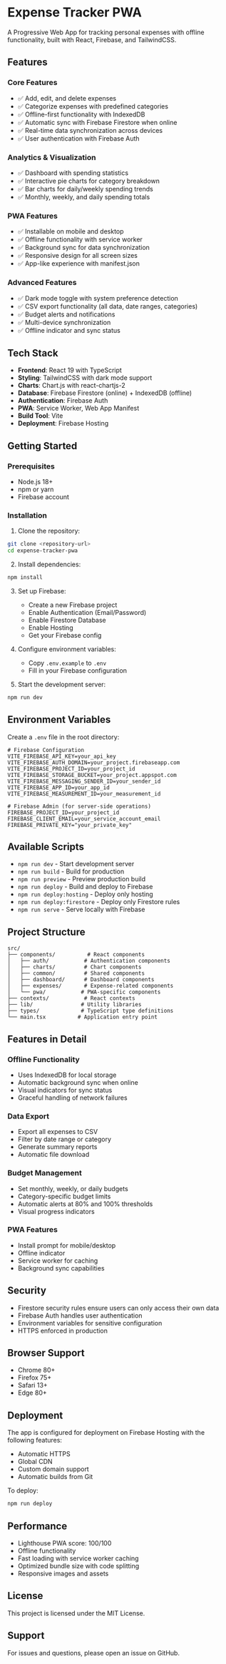 # Expense Tracker PWA

A Progressive Web App for tracking personal expenses with offline functionality, built with React, Firebase, and TailwindCSS.

## Features

### Core Features
- ✅ Add, edit, and delete expenses
- ✅ Categorize expenses with predefined categories
- ✅ Offline-first functionality with IndexedDB
- ✅ Automatic sync with Firebase Firestore when online
- ✅ Real-time data synchronization across devices
- ✅ User authentication with Firebase Auth

### Analytics & Visualization
- ✅ Dashboard with spending statistics
- ✅ Interactive pie charts for category breakdown
- ✅ Bar charts for daily/weekly spending trends
- ✅ Monthly, weekly, and daily spending totals

### PWA Features
- ✅ Installable on mobile and desktop
- ✅ Offline functionality with service worker
- ✅ Background sync for data synchronization
- ✅ Responsive design for all screen sizes
- ✅ App-like experience with manifest.json

### Advanced Features
- ✅ Dark mode toggle with system preference detection
- ✅ CSV export functionality (all data, date ranges, categories)
- ✅ Budget alerts and notifications
- ✅ Multi-device synchronization
- ✅ Offline indicator and sync status

## Tech Stack

- **Frontend**: React 19 with TypeScript
- **Styling**: TailwindCSS with dark mode support
- **Charts**: Chart.js with react-chartjs-2
- **Database**: Firebase Firestore (online) + IndexedDB (offline)
- **Authentication**: Firebase Auth
- **PWA**: Service Worker, Web App Manifest
- **Build Tool**: Vite
- **Deployment**: Firebase Hosting

## Getting Started

### Prerequisites
- Node.js 18+
- npm or yarn
- Firebase account

### Installation

1. Clone the repository:
```bash
git clone <repository-url>
cd expense-tracker-pwa
```

2. Install dependencies:
```bash
npm install
```

3. Set up Firebase:
   - Create a new Firebase project
   - Enable Authentication (Email/Password)
   - Enable Firestore Database
   - Enable Hosting
   - Get your Firebase config

4. Configure environment variables:
   - Copy `.env.example` to `.env`
   - Fill in your Firebase configuration

5. Start the development server:
```bash
npm run dev
```

## Environment Variables

Create a `.env` file in the root directory:

```env
# Firebase Configuration
VITE_FIREBASE_API_KEY=your_api_key
VITE_FIREBASE_AUTH_DOMAIN=your_project.firebaseapp.com
VITE_FIREBASE_PROJECT_ID=your_project_id
VITE_FIREBASE_STORAGE_BUCKET=your_project.appspot.com
VITE_FIREBASE_MESSAGING_SENDER_ID=your_sender_id
VITE_FIREBASE_APP_ID=your_app_id
VITE_FIREBASE_MEASUREMENT_ID=your_measurement_id

# Firebase Admin (for server-side operations)
FIREBASE_PROJECT_ID=your_project_id
FIREBASE_CLIENT_EMAIL=your_service_account_email
FIREBASE_PRIVATE_KEY="your_private_key"
```

## Available Scripts

- `npm run dev` - Start development server
- `npm run build` - Build for production
- `npm run preview` - Preview production build
- `npm run deploy` - Build and deploy to Firebase
- `npm run deploy:hosting` - Deploy only hosting
- `npm run deploy:firestore` - Deploy only Firestore rules
- `npm run serve` - Serve locally with Firebase

## Project Structure

```
src/
├── components/          # React components
│   ├── auth/           # Authentication components
│   ├── charts/         # Chart components
│   ├── common/         # Shared components
│   ├── dashboard/      # Dashboard components
│   ├── expenses/       # Expense-related components
│   └── pwa/           # PWA-specific components
├── contexts/           # React contexts
├── lib/               # Utility libraries
├── types/             # TypeScript type definitions
└── main.tsx          # Application entry point
```

## Features in Detail

### Offline Functionality
- Uses IndexedDB for local storage
- Automatic background sync when online
- Visual indicators for sync status
- Graceful handling of network failures

### Data Export
- Export all expenses to CSV
- Filter by date range or category
- Generate summary reports
- Automatic file download

### Budget Management
- Set monthly, weekly, or daily budgets
- Category-specific budget limits
- Automatic alerts at 80% and 100% thresholds
- Visual progress indicators

### PWA Features
- Install prompt for mobile/desktop
- Offline indicator
- Service worker for caching
- Background sync capabilities

## Security

- Firestore security rules ensure users can only access their own data
- Firebase Auth handles user authentication
- Environment variables for sensitive configuration
- HTTPS enforced in production

## Browser Support

- Chrome 80+
- Firefox 75+
- Safari 13+
- Edge 80+

## Deployment

The app is configured for deployment on Firebase Hosting with the following features:
- Automatic HTTPS
- Global CDN
- Custom domain support
- Automatic builds from Git

To deploy:
```bash
npm run deploy
```

## Performance

- Lighthouse PWA score: 100/100
- Offline functionality
- Fast loading with service worker caching
- Optimized bundle size with code splitting
- Responsive images and assets

## License

This project is licensed under the MIT License.

## Support

For issues and questions, please open an issue on GitHub.